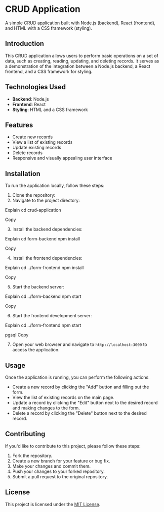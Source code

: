 
# CRUD Application

A simple CRUD application built with Node.js (backend), React (frontend), and HTML with a CSS framework (styling).


## Introduction

This CRUD application allows users to perform basic operations on a set of data, such as creating, reading, updating, and deleting records. It serves as a demonstration of the integration between a Node.js backend, a React frontend, and a CSS framework for styling.

## Technologies Used

- **Backend**: Node.js
- **Frontend**: React
- **Styling**: HTML and a CSS framework 
## Features

- Create new records
- View a list of existing records
- Update existing records
- Delete records
- Responsive and visually appealing user interface

## Installation

To run the application locally, follow these steps:

1. Clone the repository:
2. Navigate to the project directory:

Explain
cd crud-application

Copy

3. Install the backend dependencies:

Explain
cd form-backend
npm install

Copy

4. Install the frontend dependencies:

Explain
cd ../form-frontend
npm install

Copy

5. Start the backend server:

Explain
cd ../form-backend
npm start

Copy

6. Start the frontend development server:

Explain
cd ../form-frontend
npm start

pgsql
Copy

7. Open your web browser and navigate to `http://localhost:3000` to access the application.

## Usage

Once the application is running, you can perform the following actions:

- Create a new record by clicking the "Add" button and filling out the form.
- View the list of existing records on the main page.
- Update a record by clicking the "Edit" button next to the desired record and making changes to the form.
- Delete a record by clicking the "Delete" button next to the desired record.

## Contributing

If you'd like to contribute to this project, please follow these steps:

1. Fork the repository.
2. Create a new branch for your feature or bug fix.
3. Make your changes and commit them.
4. Push your changes to your forked repository.
5. Submit a pull request to the original repository.

## License

This project is licensed under the [MIT License](LICENSE).
